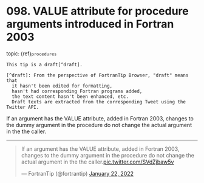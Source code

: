 # <span class='text-muted'>098.</span> VALUE attribute for procedure arguments introduced in Fortran 2003

<span style='font-size: small;' class='text-muted'>topic: {ref}`procedures`</span>

```{note}
This tip is a draft[^draft].

[^draft]: From the perspective of FortranTip Browser, "draft" means that
  it hasn't been edited for formatting,
  hasn't had corresponding Fortran programs added,
  the text content hasn't been enhanced, etc.
  Draft texts are extracted from the corresponding Tweet using the Twitter API.
```

If an argument has the VALUE attribute, added in Fortran 2003, changes to the dummy argument in the procedure do not change the actual argument in the the caller.


---

<blockquote class="twitter-tweet"><p lang="en" dir="ltr">If an argument has the VALUE attribute, added in Fortran 2003, changes to the dummy argument in the procedure do not change the actual argument in the the caller.<a href="https://t.co/SVdZjbaw5v">pic.twitter.com/SVdZjbaw5v</a></p>&mdash; FortranTip (@fortrantip) <a href="https://twitter.com/fortrantip/status/1484874794352918528?ref_src=twsrc%5Etfw">January 22, 2022</a></blockquote><script async src="https://platform.twitter.com/widgets.js" charset="utf-8"></script>